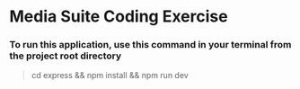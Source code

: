 # Media Suite Coding Exercise

### To run this application, use this command in your terminal from the project root directory
> cd express && npm install && npm run dev